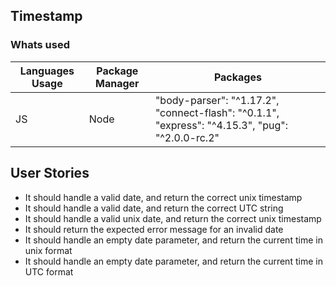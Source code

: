 ## Timestamp
### Whats used 
| Languages Usage | Package Manager | Packages | 
| --------------- | --------- | ------- |
|  JS             | Node      |   "body-parser": "^1.17.2", "connect-flash": "^0.1.1", "express": "^4.15.3", "pug": "^2.0.0-rc.2"  |


## User Stories

- It should handle a valid date, and return the correct unix timestamp
- It should handle a valid date, and return the correct UTC string
- It should handle a valid unix date, and return the correct unix timestamp
- It should return the expected error message for an invalid date
- It should handle an empty date parameter, and return the current time in unix format
- It should handle an empty date parameter, and return the current time in UTC format